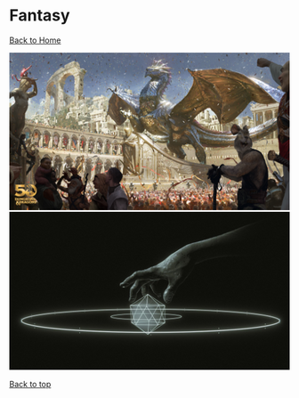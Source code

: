 # Fantasy

[Back to Home](https://github.com/RickyFoots/Wallpapers/tree/main)

</h1>

<img src="https://github.com/RickyFoots/Wallpapers/blob/main/Collection//Fantasy/D&D/D&D_50th_Wallpaper_Desktop-2560x1440.jpg">

<img src="https://github.com/RickyFoots/Wallpapers/blob/main/Collection//Fantasy/D&D/grasping-infinity.jpg">

[Back to top](#Top)